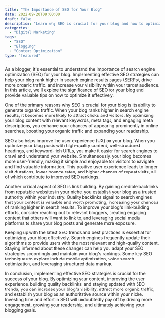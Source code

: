 ```yaml
---
title: "The Importance of SEO for Your Blog"
date: 2022-09-20T09:00:00
draft: false
description: "Learn why SEO is crucial for your blog and how to optimize it effectively."
categories:
  - "Digital Marketing"
tags:
  - "SEO"
  - "Blogging"
  - "Content Optimization"
type: "featured"
---
```


As a blogger, it's essential to understand the importance of search engine optimization (SEO) for your blog. Implementing effective SEO strategies can help your blog rank higher in search engine results pages (SERPs), drive more organic traffic, and increase your visibility within your target audience. In this article, we'll explore the significance of SEO for your blog and provide valuable tips on how to optimize it effectively.

One of the primary reasons why SEO is crucial for your blog is its ability to generate organic traffic. When your blog ranks higher in search engine results, it becomes more likely to attract clicks and visitors. By optimizing your blog content with relevant keywords, meta tags, and engaging meta descriptions, you enhance your chances of appearing prominently in online searches, boosting your organic traffic and expanding your readership.

SEO also helps improve the user experience (UX) on your blog. When you optimize your blog posts with high-quality content, well-structured headings, and keyword-rich URLs, you make it easier for search engines to crawl and understand your website. Simultaneously, your blog becomes more user-friendly, making it simple and enjoyable for visitors to navigate and find valuable information. This positive user experience leads to longer visit durations, lower bounce rates, and higher chances of repeat visits, all of which contribute to improved SEO rankings.

Another critical aspect of SEO is link building. By gaining credible backlinks from reputable websites in your niche, you establish your blog as a trusted authority within your industry. Quality backlinks signal to search engines that your content is valuable and worth promoting, increasing your chances of ranking higher in search results. To improve your blog's link-building efforts, consider reaching out to relevant bloggers, creating engaging content that others will want to link to, and leveraging social media platforms to share your blog posts and generate more exposure.

Keeping up with the latest SEO trends and best practices is essential for optimizing your blog effectively. Search engines frequently update their algorithms to provide users with the most relevant and high-quality content. Staying informed about these changes can help you adapt your SEO strategies accordingly and maintain your blog's rankings. Some key SEO techniques to explore include mobile optimization, voice search optimization, and leveraging structured data markup.

In conclusion, implementing effective SEO strategies is crucial for the success of your blog. By optimizing your content, improving the user experience, building quality backlinks, and staying updated with SEO trends, you can increase your blog's visibility, attract more organic traffic, and establish your blog as an authoritative source within your niche. Investing time and effort in SEO will undoubtedly pay off by driving more engagement, growing your readership, and ultimately achieving your blogging goals.
